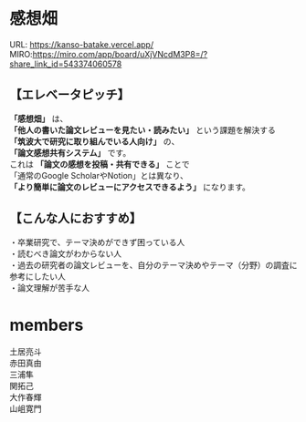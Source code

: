 # 感想畑

URL: https://kanso-batake.vercel.app/  
MIRO:https://miro.com/app/board/uXjVNcdM3P8=/?share_link_id=543374060578


## 【エレベータピッチ】  
**「感想畑」** は、  
**「他人の書いた論文レビューを見たい・読みたい」** という課題を解決する  
**「筑波大で研究に取り組んでいる人向け」** の、  
**「論文感想共有システム」** です。  
これは **「論文の感想を投稿・共有できる」** ことで  
「通常のGoogle ScholarやNotion」とは異なり、  
**「より簡単に論文のレビューにアクセスできるよう」** になります。  

## 【こんな人におすすめ】  
・卒業研究で、テーマ決めができず困っている人  
・読むべき論文がわからない人  
・過去の研究者の論文レビューを、自分のテーマ決めやテーマ（分野）の調査に参考にしたい人  
・論文理解が苦手な人  

# members
土居亮斗<br>
赤田真由<br>
三浦隼<br>
関拓己<br>
大作春輝<br>
山岨寛門<br>
